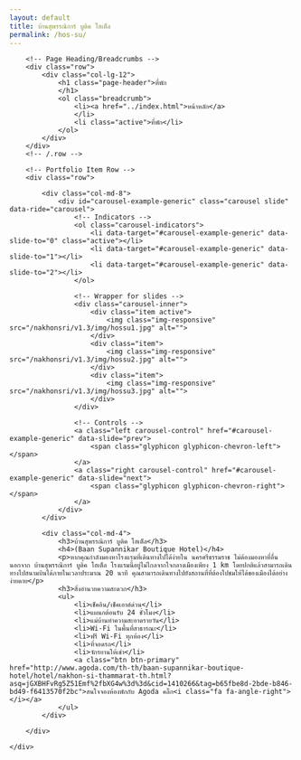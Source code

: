 ```yaml
---
layout: default
title: บ้านสุพรรณิการ์ บูติค โฮเต็ล
permalink: /hos-su/
---
```



<div class="container">

        <!-- Page Heading/Breadcrumbs -->
        <div class="row">
            <div class="col-lg-12">
                <h1 class="page-header">ที่พัก
                </h1>
                <ol class="breadcrumb">
                    <li><a href="../index.html">หน้าหลัก</a>
                    </li>
                    <li class="active">ที่พัก</li>
                </ol>
            </div>
        </div>
        <!-- /.row -->

        <!-- Portfolio Item Row -->
        <div class="row">

            <div class="col-md-8">
                <div id="carousel-example-generic" class="carousel slide" data-ride="carousel">
                    <!-- Indicators -->
                    <ol class="carousel-indicators">
                        <li data-target="#carousel-example-generic" data-slide-to="0" class="active"></li>
                        <li data-target="#carousel-example-generic" data-slide-to="1"></li>
                        <li data-target="#carousel-example-generic" data-slide-to="2"></li>
                    </ol>

                    <!-- Wrapper for slides -->
                    <div class="carousel-inner">
                        <div class="item active">
                            <img class="img-responsive" src="/nakhonsri/v1.3/img/hossu1.jpg" alt="">
                        </div>
                        <div class="item">
                            <img class="img-responsive" src="/nakhonsri/v1.3/img/hossu2.jpg" alt="">
                        </div>
                        <div class="item">
                            <img class="img-responsive" src="/nakhonsri/v1.3/img/hossu3.jpg" alt="">
                        </div>
                    </div>

                    <!-- Controls -->
                    <a class="left carousel-control" href="#carousel-example-generic" data-slide="prev">
                        <span class="glyphicon glyphicon-chevron-left"></span>
                    </a>
                    <a class="right carousel-control" href="#carousel-example-generic" data-slide="next">
                        <span class="glyphicon glyphicon-chevron-right"></span>
                    </a>
                </div>
            </div>

            <div class="col-md-4">
                <h3>บ้านสุพรรณิการ์ บูติค โฮเต็ล</h3>
                <h4>(Baan Supannikar Boutique Hotel)</h4>
                <p>หากคุณกำลังมองหาโรงแรมที่เดินทางไปได้ง่ายใน นครศรีธรรมราช ไม่ต้องมองหาที่อื่นนอกจาก บ้านสุพรรณิการ์ บูติค โฮเต็ล โรงแรมนี้อยู่ไม่ไกลจากใจกลางเมืองเพียง 1 km โดยปกติแล้วสามารถเดินทางไปสนามบินได้ภายในเวลาประมาณ 20 นาที คุณสามารถเดินทางไปยังสถานที่ที่ต้องไปชมให้ได้ของเมืองได้อย่างง่ายดาย</p>
                <h3>สิ่งอำนวยความสะดวก</h3>
                <ul>
                    <li>เช็คอิน/เช็คเอาต์ด่วน</li>
                    <li>แผนกต้อนรับ 24 ชั่วโมง</li>
                    <li>แม่บ้านทำความสะอาดรายวัน</li>
                    <li>Wi-Fi ในพื้นที่สาธารณะ</li>
                    <li>ฟรี Wi-Fi ทุกห้อง</li>
                    <li>ที่จอดรถ</li>
                    <li>จักรยานให้เช่า</li>
                    <a class="btn btn-primary" href="http://www.agoda.com/th-th/baan-supannikar-boutique-hotel/hotel/nakhon-si-thammarat-th.html?asq=jGXBHFvRg5Z51Emf%2fbXG4w%3d%3d&cid=1410266&tag=b65fbe8d-2bde-b846-bd49-f6413570f2bc">สนใจจองห้องพักกับ Agoda คลิ๊ก<i class="fa fa-angle-right"></i></a>
                </ul>
            </div>

        </div>

    </div>
